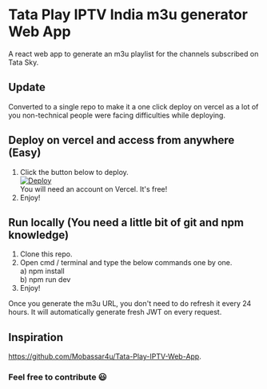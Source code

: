# Tata Play IPTV India m3u generator Web App
A react web app to generate an m3u playlist for the channels subscribed on Tata Sky.
## Update
Converted to a single repo to make it a one click deploy on vercel as a lot of you non-technical people were facing difficulties while deploying.
## Deploy on vercel and access from anywhere (Easy)
1) Click the button below to deploy.<br>
<a href="https://vercel.com/new/clone?repository-url=https://github.com/Mobassar4u/Tata-Play-IPTV-Web-App.git"><img src="https://vercel.com/button" alt="Deploy"/></a><br>
You will need an account on Vercel. It's free!
2) Enjoy!
## Run locally (You need a little bit of git and npm knowledge)
1) Clone this repo.
2) Open cmd / terminal and type the below commands one by one.<br>
a) npm install<br>
b) npm run dev
3) Enjoy!

Once you generate the m3u URL, you don't need to do refresh it every 24 hours. It will automatically generate fresh JWT on every request.
## Inspiration
https://github.com/Mobassar4u/Tata-Play-IPTV-Web-App.

### Feel free to contribute :smiley:
